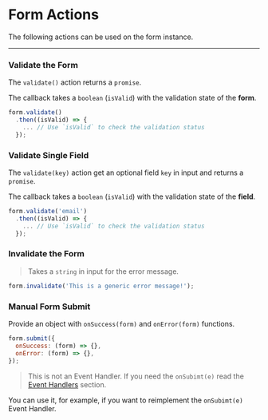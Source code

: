 # Form Actions

The following actions can be used on the form instance.

---

### Validate the Form

The `validate()` action returns a `promise`.

The callback takes a `boolean` (`isValid`) with the validation state of the **form**.

```javascript
form.validate()
  .then((isValid) => {
    ... // Use `isValid` to check the validation status
  });
```

### Validate Single Field

The `validate(key)` action get an optional field `key` in input and returns a `promise`.

The callback takes a `boolean` (`isValid`) with the validation state of the **field**.

```javascript
form.validate('email')
  .then((isValid) => {
    ... // Use `isValid` to check the validation status
  });
```

### Invalidate the Form

> Takes a `string` in input for the error message.

```javascript
form.invalidate('This is a generic error message!');
```

### Manual Form Submit

Provide an object with `onSuccess(form)` and `onError(form)` functions.

```javascript
form.submit({
  onSuccess: (form) => {},
  onError: (form) => {},
});
```

> This is not an Event Handler.
> If you need the `onSubimt(e)` read the [Event Handlers](../events/events-handlers.md) section.

You can use it, for example, if you want to reimplement the `onSubimt(e)` Event Handler.
